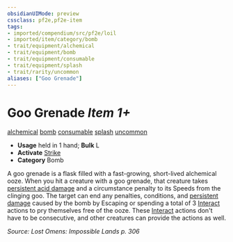 ```yaml
---
obsidianUIMode: preview
cssclass: pf2e,pf2e-item
tags:
- imported/compendium/src/pf2e/loil
- imported/item/category/bomb
- trait/equipment/alchemical
- trait/equipment/bomb
- trait/equipment/consumable
- trait/equipment/splash
- trait/rarity/uncommon
aliases: ["Goo Grenade"]
---
```

# Goo Grenade *Item 1+*  
[alchemical](alchemical.md)  [bomb](bomb.md)  [consumable](consumable.md)  [splash](splash.md)  [uncommon](uncommon.md)  

- **Usage** held in 1 hand; **Bulk** L
- **Activate** [Strike](strike.md)
- **Category** Bomb

A goo grenade is a flask filled with a fast-growing, short-lived alchemical ooze. When you hit a creature with a goo grenade, that creature takes [persistent acid damage](conditions.md#Persistent%20Damage) and a circumstance penalty to its Speeds from the clinging goo. The target can end any penalties, conditions, and [persistent damage](conditions.md#Persistent%20Damage) caused by the bomb by Escaping or spending a total of 3 [Interact](interact.md) actions to pry themselves free of the ooze. These [Interact](interact.md) actions don't have to be consecutive, and other creatures can provide the actions as well.

*Source: Lost Omens: Impossible Lands p. 306*